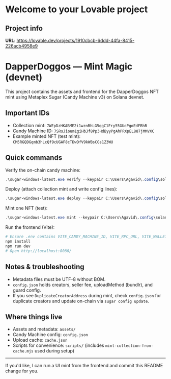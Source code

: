 # Welcome to your Lovable project

## Project info

**URL**: https://lovable.dev/projects/1910cbcb-6ddd-44fa-8415-226acb4958e9

# DapperDoggos — Mint Magic (devnet)

This project contains the assets and frontend for the DapperDoggos NFT mint using Metaplex Sugar (Candy Machine v3) on Solana devnet.

## Important IDs

-   Collection mint: `7WEpDzHKABME2i1wznBhLG5qgC1Fry55GUoPgoEdFRhR`
-   Candy Machine ID: `7SRsJioum1giHbJf8Pp3HdByyPgAhPRXpEL887jMMVXC`
-   Example minted NFT (test mint): `CM5RGQDGqmb3hLcQf9cUGAF8cTDwDfV9kWBsCGs1Z3WU`

## Quick commands

Verify the on-chain candy machine:

```powershell
.\sugar-windows-latest.exe verify --keypair C:\Users\Agavid\.config\solana\devnet.json --rpc-url https://api.devnet.solana.com
```

Deploy (attach collection mint and write config lines):

```powershell
.\sugar-windows-latest.exe deploy --keypair C:\Users\Agavid\.config\solana\devnet.json --collection-mint <COLLECTION_MINT> --config .\config.json --rpc-url https://api.devnet.solana.com
```

Mint one NFT (test):

```powershell
.\sugar-windows-latest.exe mint --keypair C:\Users\Agavid\.config\solana\devnet.json --rpc-url https://api.devnet.solana.com
```

Run the frontend (Vite):

```powershell
# Ensure .env contains VITE_CANDY_MACHINE_ID, VITE_RPC_URL, VITE_WALLET_KEYPAIR
npm install
npm run dev
# Open http://localhost:8080/
```

## Notes & troubleshooting

-   Metadata files must be UTF-8 without BOM.
-   `config.json` holds creators, seller fee, uploadMethod (bundlr), and guard config.
-   If you see `DuplicateCreatorAddress` during mint, check `config.json` for duplicate creators and update on-chain via `sugar config update`.

## Where things live

-   Assets and metadata: `assets/`
-   Candy Machine config: `config.json`
-   Upload cache: `cache.json`
-   Scripts for convenience: `scripts/` (includes `mint-collection-from-cache.mjs` used during setup)

---

If you'd like, I can run a UI mint from the frontend and commit this README change for you.
